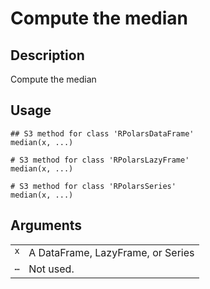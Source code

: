 
# Compute the median

## Description

Compute the median

## Usage

<pre><code class='language-R'>## S3 method for class 'RPolarsDataFrame'
median(x, ...)

# S3 method for class 'RPolarsLazyFrame'
median(x, ...)

# S3 method for class 'RPolarsSeries'
median(x, ...)
</code></pre>

## Arguments

<table>
<tr>
<td style="white-space: nowrap; font-family: monospace; vertical-align: top">
<code id="median.RPolarsDataFrame_:_x">x</code>
</td>
<td>
A DataFrame, LazyFrame, or Series
</td>
</tr>
<tr>
<td style="white-space: nowrap; font-family: monospace; vertical-align: top">
<code id="median.RPolarsDataFrame_:_...">…</code>
</td>
<td>
Not used.
</td>
</tr>
</table>
